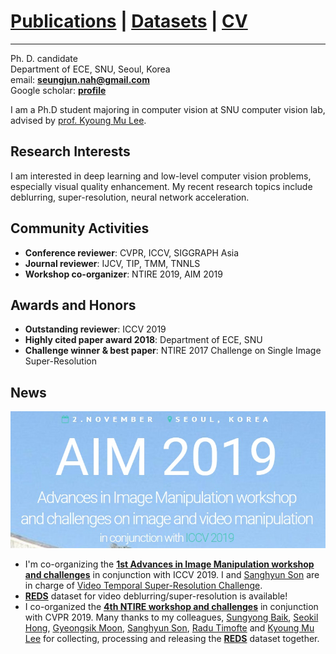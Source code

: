 
# [Publications](publications) | [Datasets](Datasets/datasets) | [CV](cv.pdf)
---

Ph. D. candidate  
Department of ECE, SNU, Seoul, Korea  
email: **seungjun.nah@gmail.com**  
Google scholar: **[profile](https://scholar.google.com/citations?user=hEr2AKsAAAAJ&hl=en)**  

I am a Ph.D student majoring in computer vision at SNU computer vision lab, advised by [prof. Kyoung Mu Lee](https://cv.snu.ac.kr/index.php/faculty/).

## Research Interests

I am interested in deep learning and low-level computer vision problems, especially visual quality enhancement. 
My recent research topics include deblurring, super-resolution, neural network acceleration.

## Community Activities

* **Conference reviewer**: CVPR, ICCV, SIGGRAPH Asia  
* **Journal reviewer**: IJCV, TIP, TMM, TNNLS  
* **Workshop co-organizer**: NTIRE 2019, AIM 2019  

## Awards and Honors

* **Outstanding reviewer**: ICCV 2019  
* **Highly cited paper award 2018**: Department of ECE, SNU  
* **Challenge winner & best paper**: NTIRE 2017 Challenge on Single Image Super-Resolution

## News

[<img src="images/AIM2019.jpg">](http://www.vision.ee.ethz.ch/aim19/)
* I'm co-organizing the **[1st Advances in Image Manipulation workshop and challenges](http://www.vision.ee.ethz.ch/en/aim19/)** in conjunction with ICCV 2019. I and [Sanghyun Son](https://scholar.google.com/citations?user=nWaSdu0AAAAJ&hl=en) are in charge of [Video Temporal Super-Resolution Challenge](https://competitions.codalab.org/competitions/20244).  
* **[REDS](Datasets/reds)** dataset for video deblurring/super-resolution is available!  
* I co-organized the **[4th NTIRE workshop and challenges](http://www.vision.ee.ethz.ch/ntire19/)** in conjunction with CVPR 2019. Many thanks to my colleagues, [Sungyong Baik](https://scholar.google.com/citations?user=lQ4gotkAAAAJ&hl=en), [Seokil Hong](https://scholar.google.com/citations?user=nYDLTksAAAAJ&hl=en), [Gyeongsik Moon](https://scholar.google.com/citations?user=2f2D258AAAAJ&hl=en), [Sanghyun Son](https://scholar.google.com/citations?user=nWaSdu0AAAAJ&hl=en), [Radu Timofte](https://scholar.google.com/citations?user=u3MwH5kAAAAJ&hl=en) and [Kyoung Mu Lee](https://scholar.google.com/citations?user=Hofj9kAAAAAJ&hl=en) for collecting, processing and releasing the **[REDS](Datasets/reds)** dataset together.  
<!-- 
[<img src="images/NTIRE2019.jpg">](http://www.vision.ee.ethz.ch/ntire19/) -->
